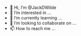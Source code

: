 - 👋 Hi, I’m @JackDWilde
- 👀 I’m interested in ...
- 🌱 I’m currently learning ...
- 💞️ I’m looking to collaborate on ...
- 📫 How to reach me ...

<!---
JackDWilde/JackDWilde is a ✨ special ✨ repository because its `README.md` (this file) appears on your GitHub profile.
You can click the Preview link to take a look at your changes.
--->
